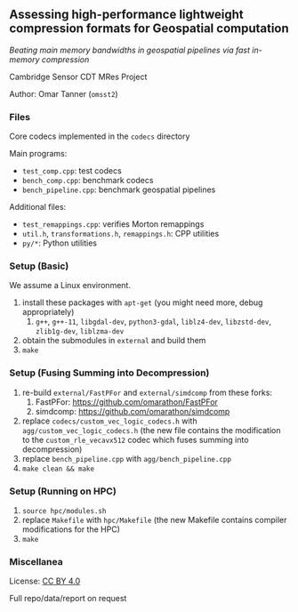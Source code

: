 ## Assessing high-performance lightweight compression formats for Geospatial computation

_Beating main memory bandwidths in geospatial pipelines via fast in-memory compression_

Cambridge Sensor CDT MRes Project

Author: Omar Tanner (`omsst2`)

### Files

Core codecs implemented in the `codecs` directory

Main programs:
* `test_comp.cpp`: test codecs
* `bench_comp.cpp`: benchmark codecs
* `bench_pipeline.cpp`: benchmark geospatial pipelines

Additional files:
* `test_remappings.cpp`: verifies Morton remappings
* `util.h`, `transformations.h`, `remappings.h`: CPP utilities
* `py/*`: Python utilities

### Setup (Basic)
We assume a Linux environment.
1. install these packages with `apt-get` (you might need more, debug appropriately)
    1. `g++`, `g++-11`, `libgdal-dev`, `python3-gdal`, `liblz4-dev`, `libzstd-dev`, `zlib1g-dev`, `liblzma-dev`
1. obtain the submodules in `external` and build them
2. `make`

### Setup (Fusing Summing into Decompression)
1. re-build `external/FastPFor` and `external/simdcomp` from these forks:
    1. FastPFor: https://github.com/omarathon/FastPFor
    1. simdcomp: https://github.com/omarathon/simdcomp
1. replace `codecs/custom_vec_logic_codecs.h` with `agg/custom_vec_logic_codecs.h` (the new file contains the modification to the `custom_rle_vecavx512` codec which fuses summing into decompression)
1. replace `bench_pipeline.cpp` with `agg/bench_pipeline.cpp`
1. `make clean && make`

### Setup (Running on HPC)
1. `source hpc/modules.sh`
2. replace `Makefile` with `hpc/Makefile` (the new Makefile contains compiler modifications for the HPC)
3. `make`

### Miscellanea

License: [CC BY 4.0](https://creativecommons.org/licenses/by/4.0/)

Full repo/data/report on request
